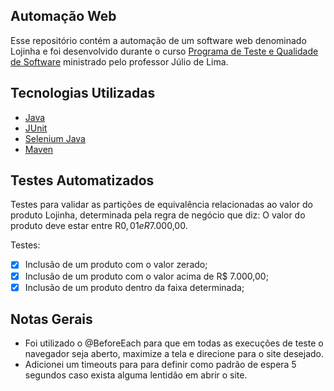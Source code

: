 ## Automação Web
Esse repositório contém a automação de um software web denominado Lojinha e foi desenvolvido durante o curso [Programa de Teste e Qualidade de Software](https://programa.juliodelima.com.br/) ministrado pelo professor Júlio de Lima.

## Tecnologias Utilizadas
 - [Java](https://www.oracle.com/java/technologies/downloads/)
 - [JUnit](https://mvnrepository.com/artifact/org.junit.jupiter/junit-jupiter-engine)
 - [Selenium Java](https://mvnrepository.com/artifact/org.seleniumhq.selenium/selenium-java)
 - [Maven](https://maven.apache.org/)  

## Testes Automatizados
Testes para validar as partições de equivalência relacionadas ao valor do produto Lojinha, determinada pela regra de negócio que diz: O valor do produto deve estar entre R$0,01 e R$7.000,00.

Testes:
 - [x] Inclusão de um produto com o valor zerado;
 - [x]  Inclusão de um produto com o valor acima de R$ 7.000,00;
 - [x] Inclusão de um produto dentro da faixa determinada;

## Notas Gerais
- Foi utilizado o @BeforeEach para que em todas as execuções de teste o navegador seja aberto, maximize a tela e direcione para o site desejado.
- Adicionei um timeouts para para definir como padrão de espera 5 segundos caso exista alguma lentidão em abrir o site.
